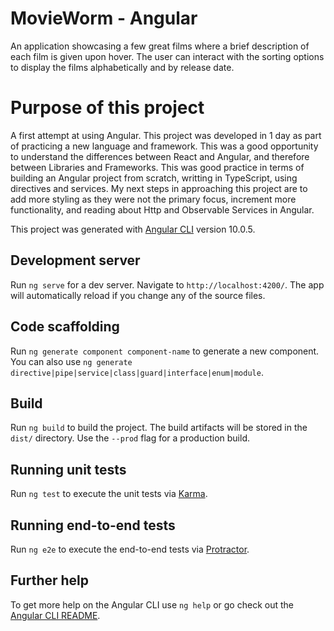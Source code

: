 # MovieWorm - Angular
An application showcasing a few great films where a brief description of each film is given upon hover. The user can interact with the sorting options to display the films alphabetically and by release date.

# Purpose of this project
A first attempt at using Angular. This project was developed in 1 day as part of practicing a new language and framework. This was a good opportunity to understand the differences between React and Angular, and therefore between Libraries and Frameworks. This was good practice in terms of building an Angular project from scratch, writting in TypeScript, using directives and services. My next steps in approaching this project are to add more styling as they were not the primary focus, increment more functionality, and reading about Http and Observable Services in Angular. 

This project was generated with [Angular CLI](https://github.com/angular/angular-cli) version 10.0.5.

## Development server

Run `ng serve` for a dev server. Navigate to `http://localhost:4200/`. The app will automatically reload if you change any of the source files.

## Code scaffolding

Run `ng generate component component-name` to generate a new component. You can also use `ng generate directive|pipe|service|class|guard|interface|enum|module`.

## Build

Run `ng build` to build the project. The build artifacts will be stored in the `dist/` directory. Use the `--prod` flag for a production build.

## Running unit tests

Run `ng test` to execute the unit tests via [Karma](https://karma-runner.github.io).

## Running end-to-end tests

Run `ng e2e` to execute the end-to-end tests via [Protractor](http://www.protractortest.org/).

## Further help

To get more help on the Angular CLI use `ng help` or go check out the [Angular CLI README](https://github.com/angular/angular-cli/blob/master/README.md).
